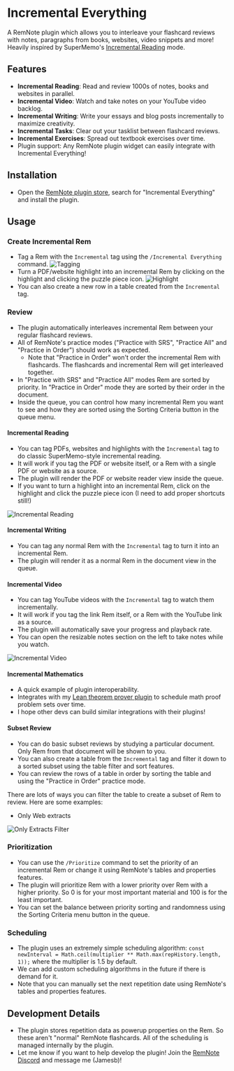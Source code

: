 # Incremental Everything

A RemNote plugin which allows you to interleave your flashcard reviews with notes, paragraphs from books, websites, video snippets and more! Heavily inspired by SuperMemo's [Incremental Reading](https://supermemo.guru/wiki/Incremental_reading) mode.

## Features

- **Incremental Reading**: Read and review 1000s of notes, books and websites in parallel.
- **Incremental Video**: Watch and take notes on your YouTube video backlog.
- **Incremental Writing**: Write your essays and blog posts incrementally to maximize creativity.
- **Incremental Tasks**: Clear out your tasklist between flashcard reviews.
- **Incremental Exercises**: Spread out textbook exercises over time.
- Plugin support: Any RemNote plugin widget can easily integrate with Incremental Everything!

## Installation

- Open the [RemNote plugin store](https://www.remnote.com/plugins), search for "Incremental Everything" and install the plugin.

## Usage

### Create Incremental Rem

- Tag a Rem with the `Incremental` tag using the `/Incremental Everything` command.
  ![Tagging](https://raw.githubusercontent.com/bjsi/incremental-everything/main/img/tag-inc-rem.gif)
- Turn a PDF/website highlight into an incremental Rem by clicking on the highlight and clicking the puzzle piece icon.
  ![Highlight](https://raw.githubusercontent.com/bjsi/incremental-everything/main/img/highlight.gif)
- You can also create a new row in a table created from the `Incremental` tag.

### Review

- The plugin automatically interleaves incremental Rem between your regular flashcard reviews.
- All of RemNote's practice modes ("Practice with SRS", "Practice All" and "Practice in Order") should work as expected.
  - Note that "Practice in Order" won't order the incremental Rem with flashcards. The flashcards and incremental Rem will get interleaved together.
- In "Practice with SRS" and "Practice All" modes Rem are sorted by priority. In "Practice in Order" mode they are sorted by their order in the document.
- Inside the queue, you can control how many incremental Rem you want to see and how they are sorted using the Sorting Criteria button in the queue menu.

#### Incremental Reading

- You can tag PDFs, websites and highlights with the `Incremental` tag to do classic SuperMemo-style incremental reading.
- It will work if you tag the PDF or website itself, or a Rem with a single PDF or website as a source.
- The plugin will render the PDF or website reader view inside the queue.
- If you want to turn a highlight into an incremental Rem, click on the highlight and click the puzzle piece icon (I need to add proper shortcuts still!)

![Incremental Reading](https://raw.githubusercontent.com/bjsi/incremental-everything/main/img/inc-read.gif)

#### Incremental Writing

- You can tag any normal Rem with the `Incremental` tag to turn it into an incremental Rem.
- The plugin will render it as a normal Rem in the document view in the queue.

#### Incremental Video

- You can tag YouTube videos with the `Incremental` tag to watch them incrementally.
- It will work if you tag the link Rem itself, or a Rem with the YouTube link as a source.
- The plugin will automatically save your progress and playback rate.
- You can open the resizable notes section on the left to take notes while you watch.

![Incremental Video](https://raw.githubusercontent.com/bjsi/incremental-everything/main/img/inc-vid.png)

#### Incremental Mathematics

- A quick example of plugin interoperability.
- Integrates with my [Lean theorem prover plugin](https://github.com/bjsi/remnote-lean) to schedule math proof problem sets over time.
- I hope other devs can build similar integrations with their plugins!

#### Subset Review

- You can do basic subset reviews by studying a particular document. Only Rem from that document will be shown to you.
- You can also create a table from the `Incremental` tag and filter it down to a sorted subset using the table filter and sort features.
- You can review the rows of a table in order by sorting the table and using the "Practice in Order" practice mode.

There are lots of ways you can filter the table to create a subset of Rem to review. Here are some examples:

- Only Web extracts

![Only Extracts Filter](https://raw.githubusercontent.com/bjsi/incremental-everything/main/img/only-extracts.png)

### Prioritization

- You can use the `/Prioritize` command to set the priority of an incremental Rem or change it using RemNote's tables and properties features.
- The plugin will prioritize Rem with a lower priority over Rem with a higher priority. So 0 is for your most important material and 100 is for the least important.
- You can set the balance between priority sorting and randomness using the Sorting Criteria menu button in the queue.

### Scheduling

- The plugin uses an extremely simple scheduling algorithm: `const newInterval = Math.ceil(multiplier ** Math.max(repHistory.length, 1));` where the multiplier is 1.5 by default.
- We can add custom scheduling algorithms in the future if there is demand for it.
- Note that you can manually set the next repetition date using RemNote's tables and properties features.

## Development Details

- The plugin stores repetition data as powerup properties on the Rem. So these aren't "normal" RemNote flashcards. All of the scheduling is managed internally by the plugin.
- Let me know if you want to help develop the plugin! Join the [RemNote Discord](http://bit.ly/RemNoteDiscord) and message me (Jamesb)!
